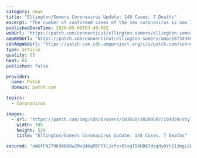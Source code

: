 ```yaml
---
category: news
title: "Ellington/Somers Coronavirus Update: 148 Cases, 7 Deaths"
excerpt: "The number of confirmed cases of the new coronavirus is now 107 in Somers and 41 in Ellington, according to state health officials."
publishedDateTime: 2020-05-08T03:49:00Z
webUrl: "https://patch.com/connecticut/ellington-somers/ellington-somers-coronavirus-update-148-cases-7-deaths"
ampWebUrl: "https://patch.com/connecticut/ellington-somers/amp/28734949/ellington-somers-coronavirus-update-148-cases-7-deaths"
cdnAmpWebUrl: "https://patch-com.cdn.ampproject.org/c/s/patch.com/connecticut/ellington-somers/amp/28734949/ellington-somers-coronavirus-update-148-cases-7-deaths"
type: article
quality: 65
heat: 65
published: false

provider:
  name: Patch
  domain: patch.com

topics:
  - Coronavirus

images:
  - url: "https://patch.com/img/cdn20/users/103650/20200507/104859/styles/patch_image/public/coronavirus-shutterstock-1682470237___07224633230.jpg?width=984"
    width: 705
    height: 529
    title: "Ellington/Somers Coronavirus Update: 148 Cases, 7 Deaths"

secured: "oWGfFN279K9ANDOw2MvQ4KqM5FTtlJrfs+0lvqTDXHB67dzqHyOYr21JmgLGQdELue5qOjV3kLl7b1qAhBCS/ieQ0bJjjNXhJrDjnYVLcvjG6KtqDjBCwy2VwLcaYiTgIHy2/Uir8CSrkNVU+AIh1oKMZmemNhUm3GobMXXtqP3SAnAFuxuNAnC88hlzPbNKPd4FaavV2t/SfYox8af5xWr1Hlw2HWsrA5Bk/m2mEQLeKyvmwAJtKXygMMHPXWfBQ7hXmEG/Q5b+GjxlF67PtK5palh4wW7ZmxfNS2mEYt6b+Aom+Tn+tdtoaLrQHJaK;2rzk0kjzsPcwjK8s/KPqaA=="
---
```


